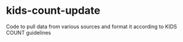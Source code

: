 # kids-count-update
Code to pull data from various sources and format it according to KIDS COUNT guidelines
